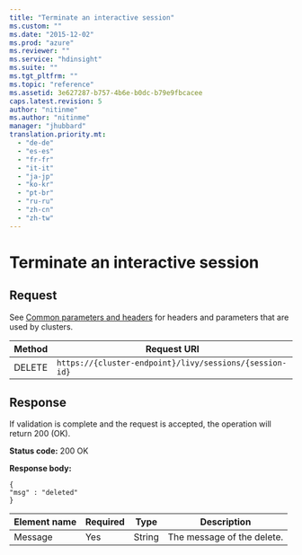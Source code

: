 ```yaml
---
title: "Terminate an interactive session"
ms.custom: ""
ms.date: "2015-12-02"
ms.prod: "azure"
ms.reviewer: ""
ms.service: "hdinsight"
ms.suite: ""
ms.tgt_pltfrm: ""
ms.topic: "reference"
ms.assetid: 3e627287-b757-4b6e-b0dc-b79e9fbcacee
caps.latest.revision: 5
author: "nitinme"
ms.author: "nitinme"
manager: "jhubbard"
translation.priority.mt: 
  - "de-de"
  - "es-es"
  - "fr-fr"
  - "it-it"
  - "ja-jp"
  - "ko-kr"
  - "pt-br"
  - "ru-ru"
  - "zh-cn"
  - "zh-tw"
---
```

# Terminate an interactive session
## Request  
 See [Common parameters and headers](../HDInsightSparkREST/interactive-sessions.md#bk_common) for headers and parameters that are used by clusters.  
  
|Method|Request URI|  
|------------|-----------------|  
|DELETE|`https://{cluster-endpoint}/livy/sessions/{session-id}`|  
  
## Response  
 If validation is complete and the request is accepted, the operation will return 200 (OK).  
  
 **Status code:** 200 OK  
  
 **Response body:**  
  
```  
{  
"msg" : "deleted"  
}  
```  
  
|Element name|Required|Type|Description|  
|------------------|--------------|----------|-----------------|  
|Message|Yes|String|The message of the delete.|